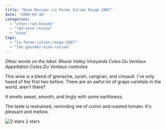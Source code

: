 ```yaml
---
title: "Wine Review--La Ferme Julien Rouge 2007"
date: "2009-03-16"
categories:
  - "other-red-blends"
  - "red-wine-review"
  - "wine"
tags:
  - "la-ferme-julien-rouge-2007"
  - "the-gourmez-wine-review"
---
```


_Other words on the label: Rhone Valley Vineyards_ _Cotes Du Ventaux_ _Appellation Cotes Du Ventaux controlee_

This wine is a blend of grenache, syrah, carignan, and cinsault. I've only heard of the first two before. There are an awful lot of grape varietals in the world, aren't there?

It smells sweet, smooth, and tingly with some earthiness.

The taste is restrained, reminding me of cumin and roasted tomato. It's pleasant and mellow.




<div class="caption">

![2 stars](http://s3.amazonaws.com/thegourmez-wpmedia/2009/02/rating_chicken11.gif "rating_chicken11") 2 stars</div>

